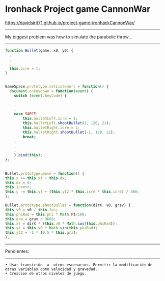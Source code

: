 # Ironhack Project game CannonWar

https://davidsirit71.github.io/project-game-ironhackCannonWar/ 


***
My biggest problem was how to simulate the parabolic throw...
***



```javascript
function Bullet(game, x0, y0) {
  .
  .
  .
  this.icre = 1;
}


GameSpace.prototype.setListeners = function() {
  document.onkeydown = function(event) {
    switch (event.keyCode) {
    .
    .
    .
    case SAPCE:
        this.bulletLeft.icre = 1;
        this.bulletLeft.shootBullet(1, 120, 21);
        this.bulletRight.icre = 1;
        this.bulletRight.shootBullet(-1, 120, 21);
        break;
    .
    .
    .
    }.bind(this);
};
    
    
Bullet.prototype.move = function() {
this.x += this.xt + this.dx;
this.dx = 0;
this.icre++;
this.y -= this.yt + (this.yt2 * this.icre * this.icre) / 360;
};

Bullet.prototype.shootBullet = function(dirX, v0, grav) {
this.v0 = v0 / this.fps;
this.phiRad = this.phi * Math.PI/180;
this.gra = grav / 3600;
this.xt = dirX * (this.v0 * Math.cos(this.phiRad));
this.yt = this.v0 * Math.sin(this.phiRad);
this.yt2 = -1 * (0.5 * this.gra);
};
```
***
Pendientes:
***
    • Usar transición  a  otros escenarios. Permitir la modificación de otras variables como velocidad y gravedad. 
    • Creacion de otros niveles de juego.
